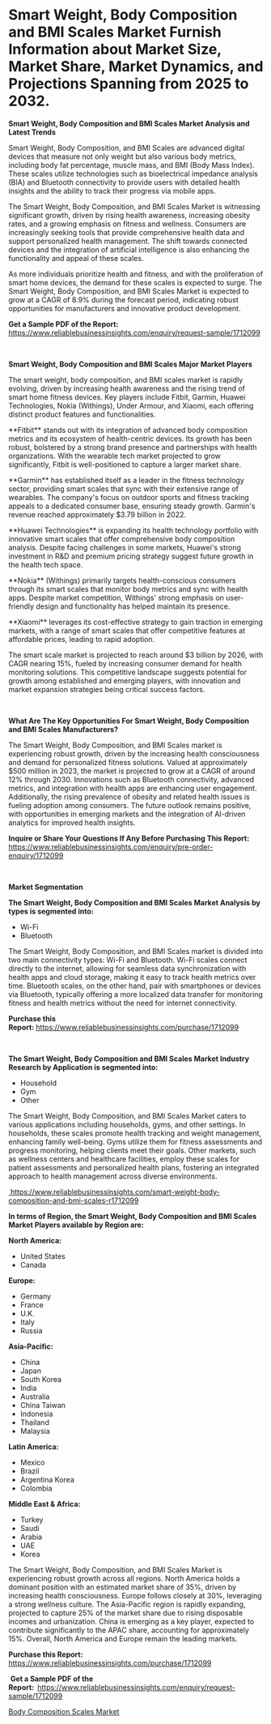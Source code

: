 <p><h1>Smart Weight, Body Composition and BMI Scales Market Furnish Information about Market Size, Market Share, Market Dynamics, and Projections Spanning from 2025 to 2032.</h1></p><p><strong>Smart Weight, Body Composition and BMI Scales Market Analysis and Latest Trends</strong></p>
<p><p>Smart Weight, Body Composition, and BMI Scales are advanced digital devices that measure not only weight but also various body metrics, including body fat percentage, muscle mass, and BMI (Body Mass Index). These scales utilize technologies such as bioelectrical impedance analysis (BIA) and Bluetooth connectivity to provide users with detailed health insights and the ability to track their progress via mobile apps.</p><p>The Smart Weight, Body Composition, and BMI Scales Market is witnessing significant growth, driven by rising health awareness, increasing obesity rates, and a growing emphasis on fitness and wellness. Consumers are increasingly seeking tools that provide comprehensive health data and support personalized health management. The shift towards connected devices and the integration of artificial intelligence is also enhancing the functionality and appeal of these scales. </p><p>As more individuals prioritize health and fitness, and with the proliferation of smart home devices, the demand for these scales is expected to surge. The Smart Weight, Body Composition, and BMI Scales Market is expected to grow at a CAGR of 8.9% during the forecast period, indicating robust opportunities for manufacturers and innovative product development.</p></p>
<p><strong>Get a Sample PDF of the Report:&nbsp;</strong> <a href="https://www.reliablebusinessinsights.com/enquiry/request-sample/1712099?utm_campaign=2321&utm_medium=2&utm_source=Github&utm_content=ia&utm_term=27032025&utm_id=smart-weight-body-composition-and-bmi-scales">https://www.reliablebusinessinsights.com/enquiry/request-sample/1712099</a></p>
<p>&nbsp;</p>
<p><strong>Smart Weight, Body Composition and BMI Scales Major Market Players</strong></p>
<p><p>The smart weight, body composition, and BMI scales market is rapidly evolving, driven by increasing health awareness and the rising trend of smart home fitness devices. Key players include Fitbit, Garmin, Huawei Technologies, Nokia (Withings), Under Armour, and Xiaomi, each offering distinct product features and functionalities.</p><p>**Fitbit** stands out with its integration of advanced body composition metrics and its ecosystem of health-centric devices. Its growth has been robust, bolstered by a strong brand presence and partnerships with health organizations. With the wearable tech market projected to grow significantly, Fitbit is well-positioned to capture a larger market share.</p><p>**Garmin** has established itself as a leader in the fitness technology sector, providing smart scales that sync with their extensive range of wearables. The company's focus on outdoor sports and fitness tracking appeals to a dedicated consumer base, ensuring steady growth. Garmin's revenue reached approximately $3.79 billion in 2022.</p><p>**Huawei Technologies** is expanding its health technology portfolio with innovative smart scales that offer comprehensive body composition analysis. Despite facing challenges in some markets, Huawei's strong investment in R&D and premium pricing strategy suggest future growth in the health tech space.</p><p>**Nokia** (Withings) primarily targets health-conscious consumers through its smart scales that monitor body metrics and sync with health apps. Despite market competition, Withings' strong emphasis on user-friendly design and functionality has helped maintain its presence.</p><p>**Xiaomi** leverages its cost-effective strategy to gain traction in emerging markets, with a range of smart scales that offer competitive features at affordable prices, leading to rapid adoption. </p><p>The smart scale market is projected to reach around $3 billion by 2026, with CAGR nearing 15%, fueled by increasing consumer demand for health monitoring solutions. This competitive landscape suggests potential for growth among established and emerging players, with innovation and market expansion strategies being critical success factors.</p></p>
<p>&nbsp;</p>
<p><strong>What Are The Key Opportunities For Smart Weight, Body Composition and BMI Scales Manufacturers?</strong></p>
<p><p>The Smart Weight, Body Composition, and BMI Scales market is experiencing robust growth, driven by the increasing health consciousness and demand for personalized fitness solutions. Valued at approximately $500 million in 2023, the market is projected to grow at a CAGR of around 12% through 2030. Innovations such as Bluetooth connectivity, advanced metrics, and integration with health apps are enhancing user engagement. Additionally, the rising prevalence of obesity and related health issues is fueling adoption among consumers. The future outlook remains positive, with opportunities in emerging markets and the integration of AI-driven analytics for improved health insights.</p></p>
<p><strong>Inquire or Share Your Questions If Any Before Purchasing This Report:</strong> <a href="https://www.reliablebusinessinsights.com/enquiry/pre-order-enquiry/1712099?utm_campaign=2321&utm_medium=2&utm_source=Github&utm_content=ia&utm_term=27032025&utm_id=smart-weight-body-composition-and-bmi-scales">https://www.reliablebusinessinsights.com/enquiry/pre-order-enquiry/1712099</a></p>
<p>&nbsp;</p>
<p><strong>Market Segmentation</strong></p>
<p><strong>The Smart Weight, Body Composition and BMI Scales Market Analysis by types is segmented into:</strong></p>
<p><ul><li>Wi-Fi</li><li>Bluetooth</li></ul></p>
<p><p>The Smart Weight, Body Composition, and BMI Scales market is divided into two main connectivity types: Wi-Fi and Bluetooth. Wi-Fi scales connect directly to the internet, allowing for seamless data synchronization with health apps and cloud storage, making it easy to track health metrics over time. Bluetooth scales, on the other hand, pair with smartphones or devices via Bluetooth, typically offering a more localized data transfer for monitoring fitness and health metrics without the need for internet connectivity.</p></p>
<p><strong>Purchase this Report:&nbsp;</strong><a href="https://www.reliablebusinessinsights.com/purchase/1712099?utm_campaign=2321&utm_medium=2&utm_source=Github&utm_content=ia&utm_term=27032025&utm_id=smart-weight-body-composition-and-bmi-scales">https://www.reliablebusinessinsights.com/purchase/1712099</a></p>
<p>&nbsp;</p>
<p><strong>The Smart Weight, Body Composition and BMI Scales Market Industry Research by Application is segmented into:</strong></p>
<p><ul><li>Household</li><li>Gym</li><li>Other</li></ul></p>
<p><p>The Smart Weight, Body Composition, and BMI Scales Market caters to various applications including households, gyms, and other settings. In households, these scales promote health tracking and weight management, enhancing family well-being. Gyms utilize them for fitness assessments and progress monitoring, helping clients meet their goals. Other markets, such as wellness centers and healthcare facilities, employ these scales for patient assessments and personalized health plans, fostering an integrated approach to health management across diverse environments.</p></p>
<p><a href="https://www.reliablebusinessinsights.com/smart-weight-body-composition-and-bmi-scales-r1712099?utm_campaign=2321&utm_medium=2&utm_source=Github&utm_content=ia&utm_term=27032025&utm_id=smart-weight-body-composition-and-bmi-scales">&nbsp;https://www.reliablebusinessinsights.com/smart-weight-body-composition-and-bmi-scales-r1712099</a></p>
<p><strong>In terms of Region, the Smart Weight, Body Composition and BMI Scales Market Players available by Region are:</strong></p>
<p>
    <p> <strong> North America: </strong>
        <ul>
            <li>United States</li>
            <li>Canada</li>
        </ul>
        </p> 
    <p> <strong> Europe: </strong>
        <ul>
            <li>Germany</li>
            <li>France</li>
            <li>U.K.</li>
            <li>Italy</li>
            <li>Russia</li>
        </ul>
        </p> 
    <p> <strong> Asia-Pacific: </strong>
        <ul>
            <li>China</li>
            <li>Japan</li>
            <li>South Korea</li>
            <li>India</li>
            <li>Australia</li>
            <li>China Taiwan</li>
            <li>Indonesia</li>
            <li>Thailand</li>
            <li>Malaysia</li>
        </ul>
        </p> 
    <p> <strong> Latin America: </strong>
        <ul>
            <li>Mexico</li>
            <li>Brazil</li>
            <li>Argentina Korea</li>
            <li>Colombia</li>
        </ul>
        </p> 
    <p> <strong> Middle East & Africa: </strong>
        <ul>
            <li>Turkey</li>
            <li>Saudi</li>
            <li>Arabia</li>
            <li>UAE</li>
            <li>Korea</li>
        </ul>
    </p>
    </p>
<p><p>The Smart Weight, Body Composition, and BMI Scales Market is experiencing robust growth across all regions. North America holds a dominant position with an estimated market share of 35%, driven by increasing health consciousness. Europe follows closely at 30%, leveraging a strong wellness culture. The Asia-Pacific region is rapidly expanding, projected to capture 25% of the market share due to rising disposable incomes and urbanization. China is emerging as a key player, expected to contribute significantly to the APAC share, accounting for approximately 15%. Overall, North America and Europe remain the leading markets.</p></p>
<p><strong>Purchase this Report: </strong><a href="https://www.reliablebusinessinsights.com/purchase/1712099?utm_campaign=2321&utm_medium=2&utm_source=Github&utm_content=ia&utm_term=27032025&utm_id=smart-weight-body-composition-and-bmi-scales">https://www.reliablebusinessinsights.com/purchase/1712099</a></p>
<p>&nbsp;<strong>Get a Sample PDF of the Report:&nbsp;&nbsp;</strong><a href="https://www.reliablebusinessinsights.com/enquiry/request-sample/1712099?utm_campaign=2321&utm_medium=2&utm_source=Github&utm_content=ia&utm_term=27032025&utm_id=smart-weight-body-composition-and-bmi-scales">https://www.reliablebusinessinsights.com/enquiry/request-sample/1712099</a></p>
<p><strong></strong></p>
<p><p><a href="https://github.com/maclarensidney/Market-Research-Report-List-1/blob/main/body-composition-scales-market.md?utm_campaign=2321&utm_medium=2&utm_source=Github&utm_content=ia&utm_term=27032025&utm_id=smart-weight-body-composition-and-bmi-scales">Body Composition Scales Market</a></p></p>